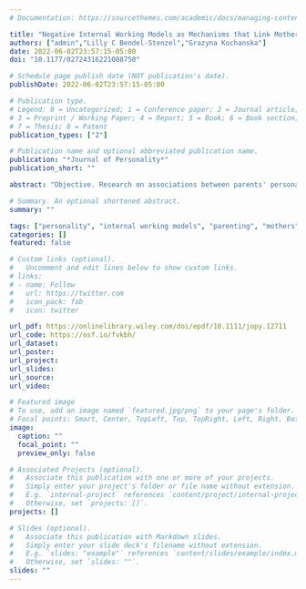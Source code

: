 ```yaml
---
# Documentation: https://sourcethemes.com/academic/docs/managing-content/

title: "Negative Internal Working Models as Mechanisms that Link Mothers' and Fathers' Personality with Their Parenting: A Short-term Longitudinal Study"
authors: ["admin","Lilly C Bendel-Stenzel","Grazyna Kochanska"]
date: 2022-06-02T23:57:15-05:00
doi: "10.1177/02724316221088750"

# Schedule page publish date (NOT publication's date).
publishDate: 2022-06-02T23:57:15-05:00

# Publication type.
# Legend: 0 = Uncategorized; 1 = Conference paper; 2 = Journal article;
# 3 = Preprint / Working Paper; 4 = Report; 5 = Book; 6 = Book section;
# 7 = Thesis; 8 = Patent
publication_types: ["2"]

# Publication name and optional abbreviated publication name.
publication: "*Journal of Personality*"
publication_short: ""

abstract: "Objective. Research on associations between parents' personality and parenting has a long history, but mechanisms that explain them remain unsettled. We examined parents' explicit and implicit negative Internal Working Models (IWMs) of the child, assessed at toddler age, as linking parental personality and parenting. Method. Mothers and fathers from 200 community families provided personality self-reports (Neuroticism, Agreeableness, Empathy, and Anger/Hostility) when their children were infants. When children were toddlers, the explicit negative IWMs included self-reported low-mentalizing reflective functioning and resentment regarding the child. The implicit negative IWMs were coded as negative relational schemas from parental interviews. Parental positive affect, responsiveness, and power-assertive control were observed in lengthy interactions. Measures were parallel for mother- and father-child dyads. Results. Mothers' implicit IWMs linked the association between low Empathy and more power-assertive control. Fathers' explicit IWMs linked the associations between high Neuroticism and low Agreeableness and lower responsiveness. Additionally, fathers' Agreeableness and Empathy directly predicted their parenting. Two paths (Agreeableness → implicit IWMs, and explicit IWMs → responsiveness) significantly differed between mothers and fathers. Conclusions. IWMs may link parental personality with parenting. The findings integrate and inform several bodies of literature in personality, social cognition, and developmental psychology."

# Summary. An optional shortened abstract.
summary: ""

tags: ["personality", "internal working models", "parenting", "mothers", "fathers"]
categories: []
featured: false

# Custom links (optional).
#   Uncomment and edit lines below to show custom links.
# links:
# - name: Follow
#   url: https://twitter.com
#   icon_pack: fab
#   icon: twitter

url_pdf: https://onlinelibrary.wiley.com/doi/epdf/10.1111/jopy.12711
url_code: https://osf.io/fvkbh/
url_dataset:
url_poster:
url_project:
url_slides:
url_source:
url_video:

# Featured image
# To use, add an image named `featured.jpg/png` to your page's folder. 
# Focal points: Smart, Center, TopLeft, Top, TopRight, Left, Right, BottomLeft, Bottom, BottomRight.
image:
  caption: ""
  focal_point: ""
  preview_only: false

# Associated Projects (optional).
#   Associate this publication with one or more of your projects.
#   Simply enter your project's folder or file name without extension.
#   E.g. `internal-project` references `content/project/internal-project/index.md`.
#   Otherwise, set `projects: []`.
projects: []

# Slides (optional).
#   Associate this publication with Markdown slides.
#   Simply enter your slide deck's filename without extension.
#   E.g. `slides: "example"` references `content/slides/example/index.md`.
#   Otherwise, set `slides: ""`.
slides: ""
---
```

